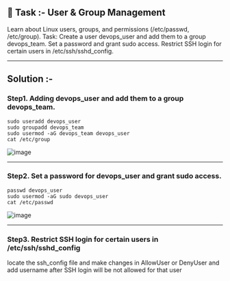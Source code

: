  ## 📌 Task :- User & Group Management

Learn about Linux users, groups, and permissions (/etc/passwd, /etc/group).
Task:
Create a user devops_user and add them to a group devops_team.
Set a password and grant sudo access.
Restrict SSH login for certain users in /etc/ssh/sshd_config.

---
## Solution :-

### Step1. Adding devops_user and add them to a group devops_team.
```
sudo useradd devops_user
sudo groupadd devops_team
sudo usermod -aG devops_team devops_user
cat /etc/group 
```
![image](https://github.com/user-attachments/assets/a8464f01-b9ab-4fc7-ac84-588a49ce7f2e)

---
### Step2. Set a password for devops_user and grant sudo access.
```
passwd devops_user
sudo usermod -aG sudo devops_user
cat /etc/passwd
```

![image](https://github.com/user-attachments/assets/9b30b420-f5da-4d80-b39b-af4a38d6bedd)

---
### Step3. Restrict SSH login for certain users in /etc/ssh/sshd_config

locate the ssh_config file and make changes in AllowUser or DenyUser and add username after SSH login will be not allowed for that user 
